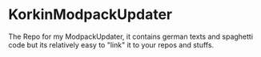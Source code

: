 # KorkinModpackUpdater
The Repo for my ModpackUpdater, it contains german texts and spaghetti code but its relatively easy to "link" it to your repos and stuffs.
